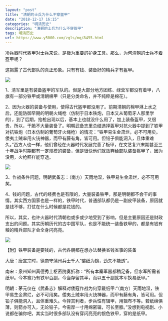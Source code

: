 ```yaml
---
layout: "post"
title: "清朝的士兵为什么不穿盔甲"
date: "2018-12-17 16:15"
categories: "明清历史"
description: "清朝的士兵为什么不穿盔甲"
tags: 明清历史
url: https://www.y5000.com/zgls/mq/8455.html
---
```






冷兵器时代盔甲对士兵来说，是极为重要的护身工具。那么，为何清朝的士兵不着盔甲呢？

这揭露了古代部队的真正形象。只有有钱、装备好的精兵才有盔甲。

![](https://img.y5000.com/uploads/allimg/161227/144H36323-0.jpg)

1、清军里是有装备盔甲的军队的。但是大部分地方团练、绿营军都没有着甲，八旗有一部分铁甲或清朝棉甲（只是分类命名，并不纯粹是棉花）。

2、因为火器的装备与使用，使得古代盔甲都没用了。前期清朝的棉甲淋上水之后，还能防御早期的明朝火绳枪（仿制于日本铁炮，日本又从葡萄牙人那里学的），到了后期，抬枪出现以后，基本上也就没什么用了，加上装备盔甲，又很贵，所以，干脆不大量装备了。明朝武备志里总结选择盔甲对抗火器中提到了铁甲对抗铁炮（日本仿制的葡萄牙火绳枪）的情况：“铁甲易生金肃烂，必不可用矣。倭夷土贼率用火铳神器，而甲有藤有角，皆可用。但铅子俱能洞入，且体重难久。”西方人也一样，他们曾经在火器时代发展完善了板甲，在文艺复兴末期甚至三十年战争时期都有一定规模的装备，但是很快他们就放弃给部队装备盔甲了，因为没用，火枪照样能穿透。

![](https://img.y5000.com/uploads/allimg/161227/144H33946-1.jpg)

3、作战条件问题，明朝武备志：（南方）天雨地湿，铁甲易生金肃烂，必不可用矣。

4、钱的问题，古代的经费也是有限的，大量装备铁甲，那是明朝都不会干的事情。其实西方国家也是一样的，铁甲时代，普通部队都仍是一副皮甲装备，原因就是钱不够，打仗在什么时候都是花钱的。

所以，其实，也许火器时代清朝也或多或少地受到了影响，但是主要原因还是财政支出的问题。其实历朝历代的古中国军队，也是不能统一装备铁甲的，都是有钱有粮的精兵部队才会全身闪亮亮。

![](https://img.y5000.com/uploads/allimg/161227/144H34916-2.jpg)

【附】铁甲装备是要钱的，古代各朝都在想办法替换省钱省事的装备

大唐：唐宣宗时，徐商守蒲州兵士千人“襞纸为铠，劲矢不能透”。

南宋：泉州知州真德秀上枢密院奏折称：“所有本寨军器都稍足备，但水军所需者纸甲。今本寨乃有铁甲百副，今当存留其半，而以五十副就本军换易纸甲。”

明朝：茅元仪在《武备志》解释对倭寇作战为何穿戴纸甲:“（南方）天雨地湿，铁甲易生金肃烂，必不可用矣。倭夷土贼率用火铳神器，而甲有藤有角，皆可用。但铅子俱能洞入，且体重难久。今择其利者，步兵性有辑甲，用辑布不等。若纸绵俱薄，则箭亦可入，无论铅子。今需厚一寸用绵密辑，可长至膝。”没想到电视剧、小说都在骗你吧，其实当时很多部队没有穿闪亮亮的银色铁甲，穿的是纸甲。
